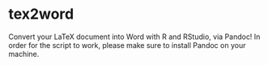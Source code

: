 # tex2word
Convert your LaTeX document into Word with R and RStudio, via Pandoc! In order for the script to work, please make sure to install Pandoc on your machine.
